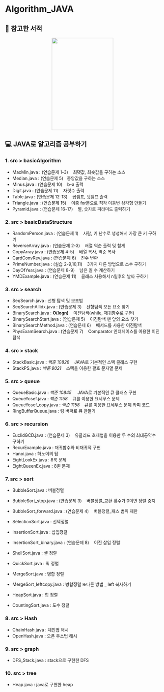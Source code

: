 # Algorithm_JAVA
## :book: 참고한 서적
<center>
<img width="200px" height="300px" src="https://user-images.githubusercontent.com/70925962/101318552-e0f66180-38a3-11eb-8b00-161408c6925b.PNG"></img>
</center>

## :computer: JAVA로 알고리즘 공부하기
### 1. src > basicAlgorithm
+ MaxMin.java : (연습문제 1-3) &#160;&#160; 최댓값, 최솟값을 구하는 소스 
+ Median.java : (연습문제 5)&#160;&#160; 중앙값을 구하는 소스
+ Minus.java : (연습문제 10) &#160;&#160; b-a 출력
+ Digit.java : (연습문제 11) &#160;&#160; 자릿수 출력
+ Table.java : (연습문제 12-13) &#160;&#160; 곱셈표, 덧셈표 출력
+ Triangle.java : (연습문제 15) &#160;&#160; 이중 for문으로 직각 이등변 삼각형 만들기
+ Pyramid.java : (연습문제 16-17) &#160;&#160; 별, 숫자로 피라미드 출력하기

### 2. src > basicDataStructure
+ RandomPerson.java : (연습문제 1) &#160;&#160; 사람, 키 난수로 생성해서 가장 큰 키 구하기
+ ReverseArray.java : (연습문제 2-3) &#160;&#160; 배열 역순 출력 및 합계
+ CopyArray.java : (연습문제 4-5) &#160;&#160; 배열 복사, 역순 복사
+ CardConvRev.java : (연습문제 6) &#160;&#160; 진수 변환
+ PrimeNumber.java : (실습 2-9,10,11) &#160;&#160; 3가지 다른 방법으로 소수 구하기
+ DayOfYear.java : (연습문제 8-9) &#160;&#160; 남은 일 수 계산하기
+ YMDExample.java : (연습문제 11) &#160;&#160; 클래스 사용해서 n일후의 날짜 구하기

### 3. src > search
+ SeqSearch.java : 선형 탐색 및 보초법
+ SeqSearchAllidx.java : (연습문제 3) &#160;&#160; 선형탐색 모든 요소 찾기
+ BinarySearch.java :  __O(logn)__ &#160;&#160; 이진탐색(while, 재귀함수로 구현)
+ BinarySearchStart.java : (연습문제 5) &#160;&#160; 이진탐색 맨 앞의 요소 찾기
+ BinarySearchMethod.java : (연습문제 6) &#160;&#160; 메서드를 사용한 이진탐색
+ PhysExamSearch.java : (연습문제 7) &#160;&#160; Comparator 인터페이스를 이용한 이진탐색

### 4. src > stack
+ StackBasic.java : *백준 10828* &#160; &#160;JAVA로 기본적인 스택 클래스 구현
+ StackPS.java : *백준 9021* &#160; &#160;스택을 이용한 괄호 문자열 문제

### 5. src > queue
+ QueueBasic.java : *백준 10845* &#160; &#160; JAVA로 기본적인 큐 클래스 구현
+ QueueYosef.java : *백준 1158* &#160;&#160; 큐를 이용한 요세푸스 문제 
+ QueueYosef_copy.java : *백준 1158* &#160;&#160; 큐를 이용한 요세푸스 문제 카피 코드
+ RingBufferQueue.java : 링 버퍼로 큐 만들기

### 6. src > recursion
+ EuclidGCD.java : (연습문제 3) &#160;&#160; 유클리드 호제법을 이용한 두 수의 최대공약수 구하기
+ RecurExample.java : 재귀함수와 비재귀적 구현
+ Hanoi.java : 하노이의 탑
+ EightLookEx.java : 8룩 문제
+ EightQueenEx.java : 8퀸 문제

### 7. src > sort
+ BubbleSort.java : 버블정렬
+ BubbleSort_stop.java : (연습문제 3) &#160;&#160; 버블정렬_교환 횟수가 0이면 정렬 중지
+ BubbleSort_forward.java : (연습문제 4) &#160;&#160; 버블정렬_패스 범위 제한

+ SelectionSort.java : 선택정렬

+ InsertionSort.java : 삽입정렬
+ InsertionSort_binary.java : (연습문제 8) &#160;&#160; 이진 삽입 정렬

+ ShellSort.java : 셸 정렬
+ QuickSort.java : 퀵 정렬

+ MergeSort.java : 병합 정렬
+ MergeSort_leftcopy.java : 병합정렬 또다른 방법 _ left 복사하기

+ HeapSort.java : 힙 정렬
+ CountingSort.java : 도수 정렬

### 8. src > Hash
+ ChainHash.java : 체인법 해시
+ OpenHash.java : 오픈 주소법 해시

### 9. src > graph
+ DFS_Stack.java : stack으로 구현한 DFS

### 10. src > tree
+ Heap.java : java로 구현한 heap
